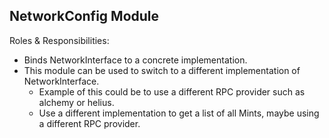 ## NetworkConfig Module

Roles & Responsibilities:

+ Binds NetworkInterface to a concrete implementation.
+ This module can be used to switch to a different implementation of NetworkInterface.
  + Example of this could be to use a different RPC provider such as alchemy or helius.
  + Use a different implementation to get a list of all Mints, maybe using a different RPC provider.